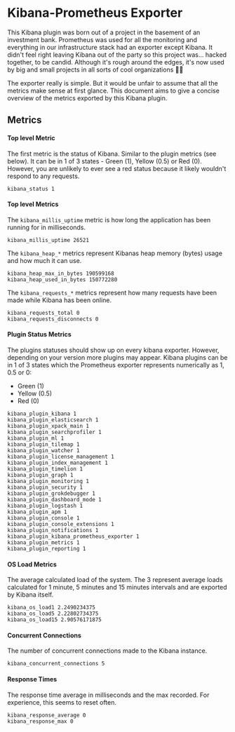 # Kibana-Prometheus Exporter

This Kibana plugin was born out of a project in the basement of an investment bank. Prometheus was used for all the monitoring and everything in our infrastructure stack had an exporter except Kibana. It didn't feel right leaving Kibana out of the party so this project was... hacked together, to be candid. Although it's rough around the edges, it's now used by big and small projects in all sorts of cool organizations 🤘🚀 

The exporter really is simple. But it would be unfair to assume that all the metrics make sense at first glance.  This document aims to give a concise overview of the metrics exported by this Kibana plugin.

## Metrics

#### Top level Metric

The first metric is the status of Kibana. Similar to the plugin metrics (see below). It can be in 1 of 3 states - Green (1), Yellow (0.5) or Red (0). However, you are unlikely to ever see a red status because it likely wouldn't respond to any requests.

```
kibana_status 1
```

#### Top level Metrics

The `kibana_millis_uptime` metric is how long the application has been running for in milliseconds.

```
kibana_millis_uptime 26521
```

The `kibana_heap_*` metrics represent Kibanas heap memory (bytes) usage and how much it can use.

```
kibana_heap_max_in_bytes 190599168
kibana_heap_used_in_bytes 150772280
```

The `kibana_requests_*` metrics represent how many requests have been made while Kibana has been online.

```
kibana_requests_total 0
kibana_requests_disconnects 0
```

#### Plugin Status Metrics

The plugins statuses should show up on every kibana exporter. However, depending on your version more plugins may appear. Kibana plugins can be in 1 of 3 states which the Prometheus exporter represents numerically as 1, 0.5 or 0:

  - Green (1)
  - Yellow (0.5)
  - Red (0)

```
kibana_plugin_kibana 1
kibana_plugin_elasticsearch 1
kibana_plugin_xpack_main 1
kibana_plugin_searchprofiler 1
kibana_plugin_ml 1
kibana_plugin_tilemap 1
kibana_plugin_watcher 1
kibana_plugin_license_management 1
kibana_plugin_index_management 1
kibana_plugin_timelion 1
kibana_plugin_graph 1
kibana_plugin_monitoring 1
kibana_plugin_security 1
kibana_plugin_grokdebugger 1
kibana_plugin_dashboard_mode 1
kibana_plugin_logstash 1
kibana_plugin_apm 1
kibana_plugin_console 1
kibana_plugin_console_extensions 1
kibana_plugin_notifications 1
kibana_plugin_kibana_prometheus_exporter 1
kibana_plugin_metrics 1
kibana_plugin_reporting 1
```

#### OS Load Metrics

The average calculated load of the system. The 3 represent average loads calculated for 1 minute, 5 minutes and 15 minutes intervals and are exported by Kibana itself.

```
kibana_os_load1 2.2490234375
kibana_os_load5 2.22802734375
kibana_os_load15 2.90576171875
```

#### Concurrent Connections 

The number of concurrent connections made to the Kibana instance.

```
kibana_concurrent_connections 5
```

#### Response Times

The response time average in milliseconds and the max recorded. For experience, this seems to reset often.

```
kibana_response_average 0
kibana_response_max 0
```